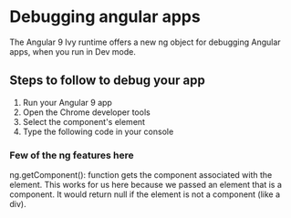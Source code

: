 # Debugging angular apps

The Angular 9 Ivy runtime offers a new ng object for debugging Angular apps, when you run in Dev mode.

## Steps to follow to debug your app

1. Run your Angular 9 app
1. Open the Chrome developer tools
1. Select the component's element
1. Type the following code in your console

### Few of the ng features here

ng.getComponent(): function gets the component associated with the element. This works for us here because we passed an element that is a component. It would return null if the element is not a component (like a div).

